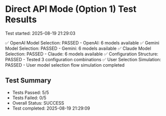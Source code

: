 # Direct API Mode (Option 1) Test Results
Test started: 2025-08-19 21:29:03

✅ OpenAI Model Selection: PASSED - OpenAI: 6 models available
✅ Gemini Model Selection: PASSED - Gemini: 6 models available
✅ Claude Model Selection: PASSED - Claude: 6 models available
✅ Configuration Structure: PASSED - Tested 3 configuration combinations
✅ User Selection Simulation: PASSED - User model selection flow simulation completed

## Test Summary
- Tests Passed: 5/5
- Tests Failed: 0/5
- Overall Status: SUCCESS
- Test completed: 2025-08-19 21:29:09
